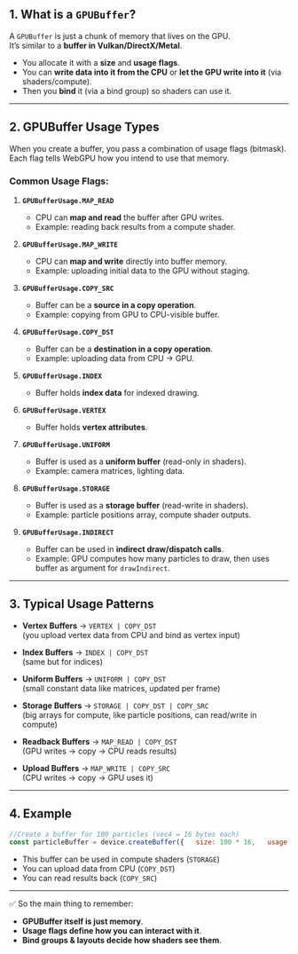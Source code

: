 ## 1. What is a `GPUBuffer`?

A `GPUBuffer` is just a chunk of memory that lives on the GPU.  
It’s similar to a **buffer in Vulkan/DirectX/Metal**.

- You allocate it with a **size** and **usage flags**.
- You can **write data into it from the CPU** or **let the GPU write into it** (via shaders/compute).
- Then you **bind** it (via a bind group) so shaders can use it.

---

## 2. GPUBuffer Usage Types

When you create a buffer, you pass a combination of usage flags (bitmask).  
Each flag tells WebGPU how you intend to use that memory.

### Common Usage Flags:

1. **`GPUBufferUsage.MAP_READ`**
    - CPU can **map and read** the buffer after GPU writes.
    - Example: reading back results from a compute shader.

2. **`GPUBufferUsage.MAP_WRITE`**
    - CPU can **map and write** directly into buffer memory.
    - Example: uploading initial data to the GPU without staging.

3. **`GPUBufferUsage.COPY_SRC`**
    - Buffer can be a **source in a copy operation**.
    - Example: copying from GPU to CPU-visible buffer.

4. **`GPUBufferUsage.COPY_DST`**
    - Buffer can be a **destination in a copy operation**.
    - Example: uploading data from CPU → GPU.

5. **`GPUBufferUsage.INDEX`**
    - Buffer holds **index data** for indexed drawing.

6. **`GPUBufferUsage.VERTEX`**
    - Buffer holds **vertex attributes**.

7. **`GPUBufferUsage.UNIFORM`**
    - Buffer is used as a **uniform buffer** (read-only in shaders).
    - Example: camera matrices, lighting data.

8. **`GPUBufferUsage.STORAGE`**
    - Buffer is used as a **storage buffer** (read-write in shaders).
    - Example: particle positions array, compute shader outputs.

9. **`GPUBufferUsage.INDIRECT`**
    - Buffer can be used in **indirect draw/dispatch calls**.
    - Example: GPU computes how many particles to draw, then uses buffer as argument for `drawIndirect`.


---

## 3. Typical Usage Patterns

- **Vertex Buffers** → `VERTEX | COPY_DST`  
    (you upload vertex data from CPU and bind as vertex input)
    
- **Index Buffers** → `INDEX | COPY_DST`  
    (same but for indices)
    
- **Uniform Buffers** → `UNIFORM | COPY_DST`  
    (small constant data like matrices, updated per frame)
    
- **Storage Buffers** → `STORAGE | COPY_DST | COPY_SRC`  
    (big arrays for compute, like particle positions, can read/write in compute)
    
- **Readback Buffers** → `MAP_READ | COPY_DST`  
    (GPU writes → copy → CPU reads results)
    
- **Upload Buffers** → `MAP_WRITE | COPY_SRC`  
    (CPU writes → copy → GPU uses it)
    

---

## 4. Example

```js
//Create a buffer for 100 particles (vec4 = 16 bytes each) 
const particleBuffer = device.createBuffer({   size: 100 * 16,   usage: GPUBufferUsage.STORAGE | GPUBufferUsage.COPY_DST | GPUBufferUsage.COPY_SRC, });
```


- This buffer can be used in compute shaders (`STORAGE`)
- You can upload data from CPU (`COPY_DST`)
- You can read results back (`COPY_SRC`)

---

✅ So the main thing to remember:

- **GPUBuffer itself is just memory**.
- **Usage flags define how you can interact with it**.
- **Bind groups & layouts decide how shaders see them**.